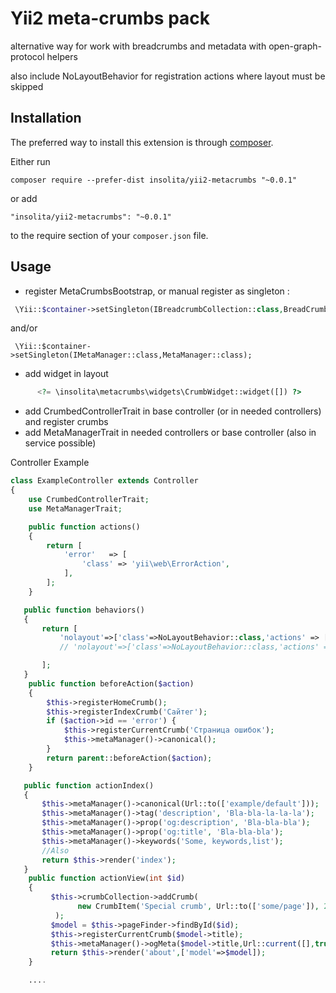 Yii2 meta-crumbs pack
=====================
alternative way for work with breadcrumbs and metadata with open-graph-protocol helpers

also include NoLayoutBehavior for registration actions where layout must be skipped

Installation
------------

The preferred way to install this extension is through [composer](http://getcomposer.org/download/).

Either run

```
composer require --prefer-dist insolita/yii2-metacrumbs "~0.0.1"
```

or add

```
"insolita/yii2-metacrumbs": "~0.0.1"
```

to the require section of your `composer.json` file.


Usage
-----

 - register MetaCrumbsBootstrap, or manual register as singleton  :

```php
 \Yii::$container->setSingleton(IBreadcrumbCollection::class,BreadCrumbs::class);
 ```
and/or
```
 \Yii::$container->setSingleton(IMetaManager::class,MetaManager::class);

```

 - add widget in layout
 ```php
       <?= \insolita\metacrumbs\widgets\CrumbWidget::widget([]) ?>
 ```

 - add CrumbedControllerTrait in base controller (or in needed controllers) and register crumbs
 - add MetaManagerTrait in needed controllers or base controller (also in service possible)

 Controller Example

 ```php
 class ExampleController extends Controller
 {
     use CrumbedControllerTrait;
     use MetaManagerTrait;

     public function actions()
     {
         return [
             'error'   => [
                 'class' => 'yii\web\ErrorAction',
             ],
         ];
     }

    public function behaviors()
    {
        return [
            'nolayout'=>['class'=>NoLayoutBehavior::class,'actions' => ['ajax']]
            // 'nolayout'=>['class'=>NoLayoutBehavior::class,'actions' => ['index','about'],'except'=>true]

        ];
    }
     public function beforeAction($action)
     {
         $this->registerHomeCrumb();
         $this->registerIndexCrumb('Сайтег');
         if ($action->id == 'error') {
             $this->registerCurrentCrumb('Страница ошибок');
             $this->metaManager()->canonical();
         }
         return parent::beforeAction($action);
     }

    public function actionIndex()
    {
        $this->metaManager()->canonical(Url::to(['example/default']));
        $this->metaManager()->tag('description', 'Bla-bla-la-la-la');
        $this->metaManager()->prop('og:description', 'Bla-bla-bla');
        $this->metaManager()->prop('og:title', 'Bla-bla-bla');
        $this->metaManager()->keywords('Some, keywords,list');
        //Also
        return $this->render('index');
    }
     public function actionView(int $id)
     {
          $this->crumbCollection->addCrumb(
                new CrumbItem('Special crumb', Url::to(['some/page']), 20, ['target' => '_blank'])
           );
          $model = $this->pageFinder->findById($id);
          $this->registerCurrentCrumb($model->title);
          $this->metaManager()->ogMeta($model->title,Url::current([],true),$model->description,$model->cover,'article');
          return $this->render('about',['model'=>$model]);
     }

     ....
 ```
